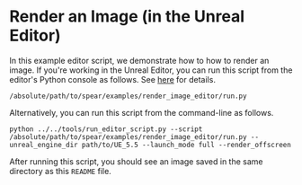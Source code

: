 # Render an Image (in the Unreal Editor)

In this example editor script, we demonstrate how to how to render an image. If you're working in the Unreal Editor, you can run this script from the editor's Python console as follows. See [here](https://dev.epicgames.com/documentation/en-us/unreal-engine/scripting-the-unreal-editor-using-python) for details.

```console
/absolute/path/to/spear/examples/render_image_editor/run.py
```

Alternatively, you can run this script from the command-line as follows.

```console
python ../../tools/run_editor_script.py --script /absolute/path/to/spear/examples/render_image_editor/run.py --unreal_engine_dir path/to/UE_5.5 --launch_mode full --render_offscreen
```

After running this script, you should see an image saved in the same directory as this `README` file.
